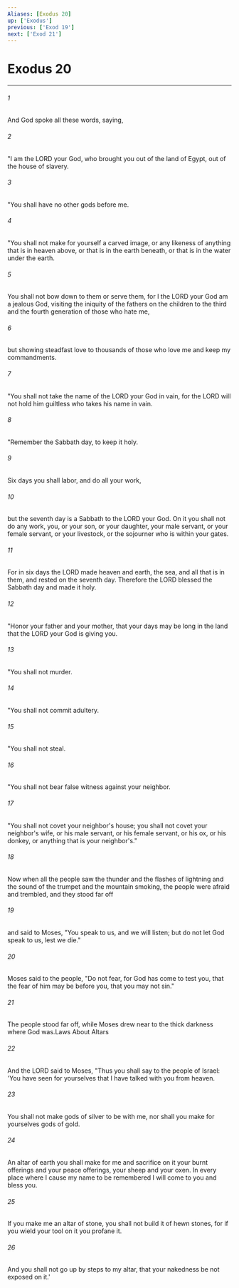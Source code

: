 ```yaml
---
Aliases: [Exodus 20]
up: ['Exodus']
previous: ['Exod 19']
next: ['Exod 21']
---
```

# Exodus 20
***



###### 1 
And God spoke all these words, saying, 

###### 2 
"I am the LORD your God, who brought you out of the land of Egypt, out of the house of slavery. 

###### 3 
"You shall have no other gods before me. 

###### 4 
"You shall not make for yourself a carved image, or any likeness of anything that is in heaven above, or that is in the earth beneath, or that is in the water under the earth. 

###### 5 
You shall not bow down to them or serve them, for I the LORD your God am a jealous God, visiting the iniquity of the fathers on the children to the third and the fourth generation of those who hate me, 

###### 6 
but showing steadfast love to thousands of those who love me and keep my commandments. 

###### 7 
"You shall not take the name of the LORD your God in vain, for the LORD will not hold him guiltless who takes his name in vain. 

###### 8 
"Remember the Sabbath day, to keep it holy. 

###### 9 
Six days you shall labor, and do all your work, 

###### 10 
but the seventh day is a Sabbath to the LORD your God. On it you shall not do any work, you, or your son, or your daughter, your male servant, or your female servant, or your livestock, or the sojourner who is within your gates. 

###### 11 
For in six days the LORD made heaven and earth, the sea, and all that is in them, and rested on the seventh day. Therefore the LORD blessed the Sabbath day and made it holy. 

###### 12 
"Honor your father and your mother, that your days may be long in the land that the LORD your God is giving you. 

###### 13 
"You shall not murder. 

###### 14 
"You shall not commit adultery. 

###### 15 
"You shall not steal. 

###### 16 
"You shall not bear false witness against your neighbor. 

###### 17 
"You shall not covet your neighbor's house; you shall not covet your neighbor's wife, or his male servant, or his female servant, or his ox, or his donkey, or anything that is your neighbor's." 

###### 18 
Now when all the people saw the thunder and the flashes of lightning and the sound of the trumpet and the mountain smoking, the people were afraid and trembled, and they stood far off 

###### 19 
and said to Moses, "You speak to us, and we will listen; but do not let God speak to us, lest we die." 

###### 20 
Moses said to the people, "Do not fear, for God has come to test you, that the fear of him may be before you, that you may not sin." 

###### 21 
The people stood far off, while Moses drew near to the thick darkness where God was.Laws About Altars 

###### 22 
And the LORD said to Moses, "Thus you shall say to the people of Israel: 'You have seen for yourselves that I have talked with you from heaven. 

###### 23 
You shall not make gods of silver to be with me, nor shall you make for yourselves gods of gold. 

###### 24 
An altar of earth you shall make for me and sacrifice on it your burnt offerings and your peace offerings, your sheep and your oxen. In every place where I cause my name to be remembered I will come to you and bless you. 

###### 25 
If you make me an altar of stone, you shall not build it of hewn stones, for if you wield your tool on it you profane it. 

###### 26 
And you shall not go up by steps to my altar, that your nakedness be not exposed on it.'
